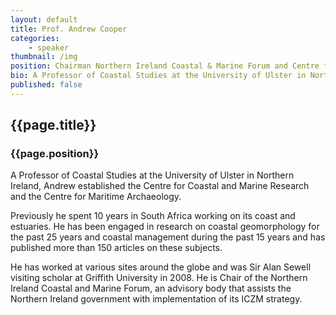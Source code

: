 ```yaml
---
layout: default
title: Prof. Andrew Cooper
categories: 
    - speaker
thumbnail: /img
position: Chairman Northern Ireland Coastal & Marine Forum and Centre for Coastal and Marine Research University of Ulster
bio: A Professor of Coastal Studies at the University of Ulster in Northern Ireland, Andrew established the Centre for Coastal and Marine Research and the Centre for Maritime Archaeology. 
published: false
---
```


## {{page.title}}
### {{page.position}}

A Professor of Coastal Studies at the University of Ulster in Northern Ireland, Andrew established the Centre for Coastal and Marine Research and the Centre for Maritime Archaeology. 

Previously he spent 10 years in South Africa working on its coast and estuaries. He has been engaged in research on coastal geomorphology for the past 25 years and coastal management during the past 15 years and has published more than 150 articles on these subjects. 

He has worked at various sites around the globe and was Sir Alan Sewell visiting scholar at Griffith University in 2008. He is Chair of the Northern Ireland Coastal and Marine Forum, an advisory body that assists the Northern Ireland government with implementation of its ICZM strategy.